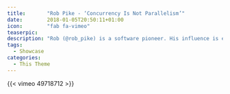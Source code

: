 ```yaml
---
title:       "Rob Pike - ‘Concurrency Is Not Parallelism’"
date:        2018-01-05T20:50:11+01:00
icon:        "fab fa-vimeo"
teaserpic:
description: "Rob (@rob_pike) is a software pioneer. His influence is everywhere: Unix, Plan 9 OS, The Unix Programming Environment book, UTF-8, and most recently the Go programming language."
tags:
  - Showcase
categories:
  - This Theme
---
```


{{< vimeo 49718712 >}}
